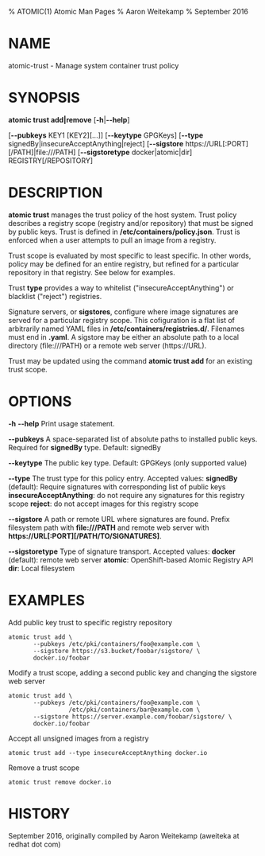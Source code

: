 % ATOMIC(1) Atomic Man Pages
% Aaron Weitekamp
% September 2016
# NAME
atomic-trust - Manage system container trust policy


# SYNOPSIS
**atomic trust add|remove**
[**-h**|**--help**]

[**--pubkeys** KEY1 [KEY2][...]]
[**--keytype** GPGKeys]
[**--type** signedBy|insecureAcceptAnything|reject]
[**--sigstore** https://URL[:PORT][/PATH]|file:///PATH]
[**--sigstoretype** docker|atomic|dir]
REGISTRY[/REPOSITORY]

# DESCRIPTION
**atomic trust** manages the trust policy of the host system. Trust policy describes
a registry scope (registry and/or repository) that must be signed by public keys. Trust
is defined in **/etc/containers/policy.json**. Trust is enforced when a user attempts to pull
an image from a registry.

Trust scope is evaluated by most specific to least specific. In other words, policy may
be defined for an entire registry, but refined for a particular repository in that
registry. See below for examples.

Trust **type** provides a way to whitelist ("insecureAcceptAnything") or blacklist
("reject") registries.

Signature servers, or **sigstores**, configure where image signatures are served
for a particular registry scope. This cofiguration is a flat list of
arbitrarily named YAML files in **/etc/containers/registries.d/**. Filenames must end
in **.yaml**. A sigstore may be either an absolute path to a local directory (file:///PATH)
or a remote web server (https://URL).

Trust may be updated using the command **atomic trust add** for an existing trust scope.

# OPTIONS
**-h** **--help**
  Print usage statement.

**--pubkeys**
  A space-separated list of absolute paths to installed public keys. Required
  for **signedBy** type. Default: signedBy

**--keytype**
  The public key type. Default: GPGKeys (only supported value)

**--type**
  The trust type for this policy entry. Accepted values:
    **signedBy** (default): Require signatures with corresponding list of
                            public keys
    **insecureAcceptAnything**: do not require any signatures for this
                                registry scope
    **reject**: do not accept images for this registry scope

**--sigstore**
  A path or remote URL where signatures are found. Prefix filesystem path with
  **file:///PATH** and remote web server with **https://URL[:PORT][/PATH/TO/SIGNATURES]**.

**--sigstoretype**
  Type of signature transport. Accepted values:
    **docker** (default): remote web server
    **atomic**: OpenShift-based Atomic Registry API
    **dir**: Local filesystem


# EXAMPLES
Add public key trust to specific registry repository

    atomic trust add \
           --pubkeys /etc/pki/containers/foo@example.com \
           --sigstore https://s3.bucket/foobar/sigstore/ \
           docker.io/foobar

Modify a trust scope, adding a second public key and changing
the sigstore web server

    atomic trust add \
           --pubkeys /etc/pki/containers/foo@example.com \
                     /etc/pki/containers/bar@example.com \
           --sigstore https://server.example.com/foobar/sigstore/ \
           docker.io/foobar

Accept all unsigned images from a registry

    atomic trust add --type insecureAcceptAnything docker.io

Remove a trust scope

    atomic trust remove docker.io

# HISTORY
September 2016, originally compiled by Aaron Weitekamp (aweiteka at redhat dot com)
